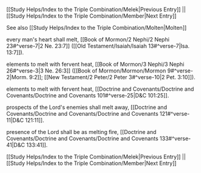 [[Study Helps/Index to the Triple Combination/Melek|Previous Entry]]  ||  [[Study Helps/Index to the Triple Combination/Member|Next Entry]]

 See also [[Study Helps/Index to the Triple Combination/Molten|Molten]]

 every man's heart shall melt, [[Book of Mormon/2 Nephi/2 Nephi 23#^verse-7|2 Ne. 23:7]] ([[Old Testament/Isaiah/Isaiah 13#^verse-7|Isa. 13:7]]).

 elements to melt with fervent heat, [[Book of Mormon/3 Nephi/3 Nephi 26#^verse-3|3 Ne. 26:3]] ([[Book of Mormon/Mormon/Mormon 9#^verse-2|Morm. 9:2]]; [[New Testament/2 Peter/2 Peter 3#^verse-10|2 Pet. 3:10]]).

 elements to melt with fervent heat, [[Doctrine and Covenants/Doctrine and Covenants/Doctrine and Covenants 101#^verse-25|D&C 101:25]].

 prospects of the Lord's enemies shall melt away, [[Doctrine and Covenants/Doctrine and Covenants/Doctrine and Covenants 121#^verse-11|D&C 121:11]].

 presence of the Lord shall be as melting fire, [[Doctrine and Covenants/Doctrine and Covenants/Doctrine and Covenants 133#^verse-41|D&C 133:41]].

[[Study Helps/Index to the Triple Combination/Melek|Previous Entry]]  ||  [[Study Helps/Index to the Triple Combination/Member|Next Entry]]